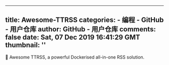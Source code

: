 
---
title: Awesome-TTRSS
categories: 
    - 编程
    - GitHub - 用户仓库
author: GitHub - 用户仓库
comments: false
date: Sat, 07 Dec 2019 16:41:29 GMT
thumbnail: ''
---

<div>   
🐋 Awesome TTRSS, a powerful Dockerised all-in-one RSS solution.  
</div>
            